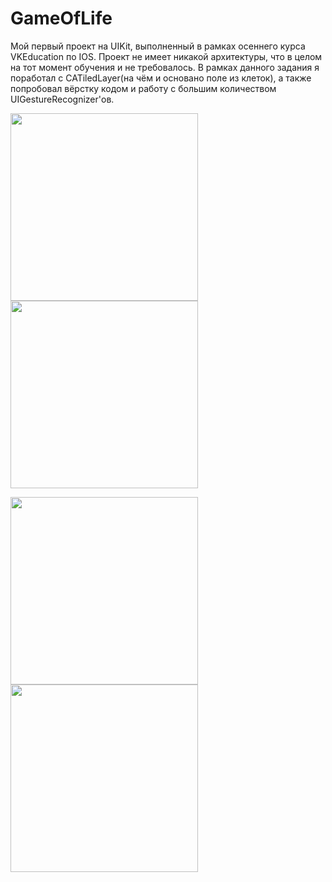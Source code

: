 # GameOfLife
Мой первый проект на UIKit, выполненный в рамках осеннего курса VKEducation по IOS. Проект не имеет никакой архитектуры, что в целом на тот момент обучения и не требовалось. В рамках данного задания я поработал с CATiledLayer(на чём и основано поле из клеток), а также попробовал вёрстку кодом и работу с большим количеством UIGestureRecognizer'ов.

<p float="left">
  <img src="https://user-images.githubusercontent.com/71585341/169888853-22e62722-cdb8-4ac0-ac63-56dd9ea4deff.png" width="300" />
  <img src="https://user-images.githubusercontent.com/71585341/169888862-3f27a041-4faa-46b5-b5c4-0ab6152dd1eb.png" width="300" /> 
</p>

<p float="left">
  <img src="https://user-images.githubusercontent.com/71585341/169888876-cee9dbd3-2dc9-4858-b80d-8da65dc14ee9.png" width="300" />
  <img src="https://user-images.githubusercontent.com/71585341/169888890-bce9747b-49aa-40e6-809c-77c7b8bf395a.png" width="300" /> 
</p>
